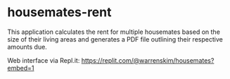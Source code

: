 # housemates-rent
This application calculates the rent for multiple housemates based on the size of their living areas and generates a PDF file outlining their respective amounts due. 

Web interface via Repl.it:
https://replit.com/@warrenskim/housemates?embed=1
